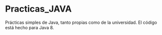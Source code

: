 # Practicas_JAVA
Prácticas simples de Java, tanto propias como de la universidad.
El código está hecho para Java 8.

